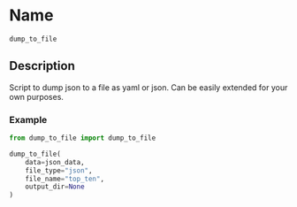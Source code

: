 # Name

`dump_to_file`

## Description

Script to dump json to a file as yaml or json. Can be easily extended for your own purposes.

### Example

```python
from dump_to_file import dump_to_file

dump_to_file(
    data=json_data,
    file_type="json",
    file_name="top_ten",
    output_dir=None
)
```
